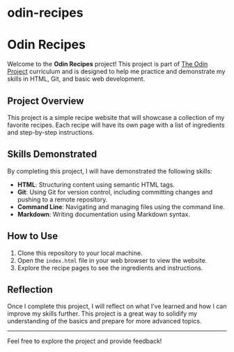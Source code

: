 # odin-recipes
# Odin Recipes

Welcome to the **Odin Recipes** project! This project is part of [The Odin Project](https://www.theodinproject.com/) curriculum and is designed to help me practice and demonstrate my skills in HTML, Git, and basic web development.

## Project Overview

This project is a simple recipe website that will showcase a collection of my favorite recipes. Each recipe will have its own page with a list of ingredients and step-by-step instructions.

## Skills Demonstrated

By completing this project, I will have demonstrated the following skills:

- **HTML**: Structuring content using semantic HTML tags.
- **Git**: Using Git for version control, including committing changes and pushing to a remote repository.
- **Command Line**: Navigating and managing files using the command line.
- **Markdown**: Writing documentation using Markdown syntax.

## How to Use

1. Clone this repository to your local machine.
2. Open the `index.html` file in your web browser to view the website.
3. Explore the recipe pages to see the ingredients and instructions.

## Reflection

Once I complete this project, I will reflect on what I’ve learned and how I can improve my skills further. This project is a great way to solidify my understanding of the basics and prepare for more advanced topics.

---

Feel free to explore the project and provide feedback!
